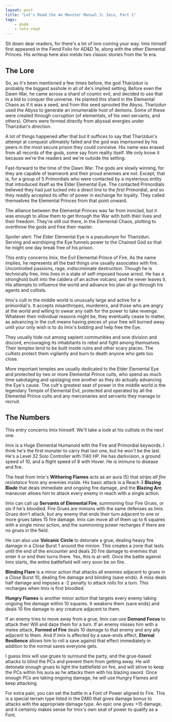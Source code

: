 ```yaml
---
layout: post
title: "Let's Read the 4e Monster Manual 3: Imix, Part 1"
tags:
    - dnd4
    - lets-read
---
```


Sit down dear readers, for there's a lot of lore coming your way. Imix himself
first appeared in the Fiend Folio for AD&D 1e, along with the other Elemental
Princes. His writeup here also melds two classic stories from the 1e era.

## The Lore

So, as it's been mentioned a few times before, the god Tharizdun is probably the
biggest asshole in all of 4e's implied setting. Before even the Dawn War, he
came across a shard of cosmic evil, and decided to use that in a bid to conquer
the universe. He planted this shard in the Elemental Chaos as if it was a seed,
and from this seed sprouted the Abyss. Tharizdun used the Abyss to generate an
innumerable host of demons. Some of these were created through corruption (of
elementals, of his own servants, and others). Others were formed directly from
abyssal energies under Tharizdun's direction.

A lot of things happened after that but it suffices to say that Tharizdun's
attempt at conquest ultimately failed and the god was imprisoned by his peers in
the most secure prison they could conceive. His name was erased from all records
of the gods, some say from reality itself. We only know it because we're the
readers and we're outside the setting.

Fast-forward to the time of the Dawn War. The gods are slowly winning, for they
are capable of teamwork and their proud enemies are not. Except, that is, for a
group of 5 Primordials who were contacted by a mysterious entity that introduced
itself as the Elder Elemental Eye. The contacted Primordials believed they had
just lucked into a direct line to the _first_ Primordial, and so they readily
accepted its offer of power in exchange for loyalty. They called themselves the
Elemental Princes from that point onward.

The alliance between the Elemental Princes was far from ironclad, but it was
enough to allow them to get through the War with both their lives and their
freedom. They're still out there, in the Elemental Chaos, plotting to overthrow
the gods and free their master.

Spoiler alert: The Elder Elemental Eye is a pseudonym for Tharizdun. Serving and
worshiping the Eye funnels power to the Chained God so that he might one day
break free of his prison.

This entry concerns Imix, the Evil Elemental Prince of Fire. As the name
implies, he represents all the bad things one usually associates with
fire. Uncontrolled passions, rage, indiscriminate destruction. Though he is
technically free, Imix lives in a state of self-imposed house arrest. He has a
stronghold built into the caldera of an active volcano, and he never leaves
it. His attempts to influence the world and advance his plan all go through his
agents and cultists.

Imix's cult in the middle world is unusually large and active for a
primordial's. It accepts misanthropes, murderers, and those who are angry at the
world and willing to swear any oath for the power to take revenge. Whatever
their individual reasons might be, they eventually cease to matter, as advancing
in the cult means having pieces of your free will burned away until your only
wish is to do Imix's bidding and help free the Eye.

They usually hide out among sapient communities and sow division and discord,
encouraging its inhabitants to rebel and fight among themselves. Their temples
tend to be built inside ruins and other scary places. The cultists protect them
vigilantly and burn to death anyone who gets too close.

More important temples are usually dedicated to the Elder Elemental Eye and
protected by two or more Elemental Prince cults, who spend as much time
sabotaging and upstaging one another as they do actually advancing the Eye's
cause. The cult's greatest seat of power in the middle world is the legendary
Temple of Elemental Evil, protected and operated by all the Elemental Prince
cults and any mercenaries and servants they manage to recruit.

## The Numbers

This entry concerns Imix himself. We'll take a look at his cultists in the next
one.

Imix is a Huge Elemental Humanoid with the Fire and Primordial keywords. I think
he's the first monster to carry that last one, but he won't be the last. He's a
Level 32 Solo Controller with 1140 HP. He has darkvision, a ground speed of 10,
and a flight speed of 8 with Hover. He is immune to disease and fire.

The heat from Imix's **Withering Flames** acts as an aura (5) that _strips all
fire resistance_ from any enemies inside. His basic attack is a Reach 3
**Blazing Blade** that deals immediate and ongoing fire damage, and the
**Blazing Arc** maneuver allows him to attack every enemy in reach with a single
action.

Imix can call up **Servants of Elemental Fire**, summoning four Fire Grues, or
six if he's bloodied. Fire Grues are minions with the same defenses as
Imix. Grues don't attack, but any enemy that ends their turn adjacent to one or
more grues takes 15 fire damage. Imix can move all of them up to 6 squares with
a single minor action, and the summoning power recharges if there are no grues
in the field.

He can also use **Volcanic Circle** to detonate a grue, dealing heavy fire
damage in a Close Burst 1 around the minion. This creates a zone that lasts
until the end of the encounter and deals 20 fire damage to enemies that enter it
or end their turns there. Yes, this is at-will. Once the battle against Imix
starts, the entire battlefield will very soon be on fire.

**Blinding Flare** is a minor action that attacks all enemies adjacent to grues
in a Close Burst 10, dealing fire damage and blinding (save ends). A miss deals
half damage and imposes a -2 penalty to attack rolls for a turn. This recharges
when Imix is first bloodied.

**Hungry Flames** is another minor action that targets every enemy taking ongoing
fire damage within 10 squares. It weakens them (save ends) and deals 10 fire
damage to any creature adjacent to them.

If an enemy tries to move away from a grue, Imix can use **Demand Focus** to
attack their Will and daze them for a turn. If an enemy misses him with a melee
attack, **Formed of Fire** deals 10 damage to that enemy and any ally adjacent
to them. And if Imix is affected by a save-ends effect, **Eternal Resilience**
allows him to roll a save against that effect immediately in addition to the
normal saves everyone gets.

I guess Imix will use grues to surround the party, and the grue-based attacks to
blind the PCs and prevent them from getting away. He will detonate enough grues
to light the battlefield on fire, and will strive to keep the PCs within his
aura as he attacks them with his blazing sword. Once enough PCs are taking
ongoing damage, he will use Hungry Flames and keep attacking.

For extra pain, you can set the battle in a Font of Power aligned to Fire. This
is a special terrain type listed in the DMG that gives damage bonus to attacks
with the appropriate damage type. An epic one gives +15 damage, and it certainly
makes sense for Imix's own seat of power to qualify as a Font.
